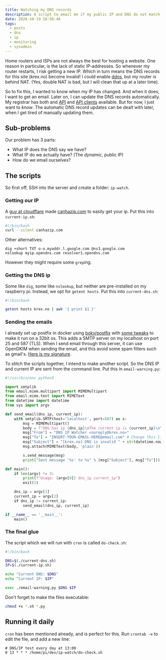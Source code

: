 ```yaml
---
title: Watching my DNS records
description: A script to email me if my public IP and DNS do not match.
date: 2020-10-19 16:56:48
tags:
  - posts
  - dns
  - ip
  - monitoring
  - sysadmin
---
```


Home routers and ISPs are not always the best for hosting a website.
One reason in particular, is the lack of static IP-addresses.
So whenever my router restarts, I risk getting a new IP.
Which in turn means the DNS records for this site (krex.no) become invalid!
I could enable [ddns](https://en.wikipedia.org/wiki/Dynamic_DNS), but my router is behind NAT.
(Yes, double NAT is bad, but I will clean that up at a later time).

So to fix this, I wanted to know when my IP has changed.
And when it does, I want to get an email. Later on, I can update the DNS records automatically.
My registrar has both and [API](https://api.domeneshop.no/docs/#section/Overview) and [API clients](https://github.com/domeneshop/domeneshop.js) available.
But for now, I just want to *know*. The automatic DNS record updates can be dealt with later, when I get tired of manually updating them.

## Sub-problems

Our problem has 3 parts:
* What IP does the DNS say we have?
* What IP do we actually have? (The *dynamic*, public IP)
* How do we email ourselves?

## The scripts

So first off, SSH into the server and create a folder: `ip-watch`.

### Getting our IP

A [guy at cloudflare](https://github.com/xxdesmus) made [canhazip.com](https://canhazip.com) to easily get your ip.
Put this into `current-ip.sh`:

```bash
#!/bin/bash
curl --silent canhazip.com
```

Other alternatives:

```
dig +short TXT o-o.myaddr.l.google.com @ns3.google.com
nslookup myip.opendns.com resolver1.opendns.com
```

However they might require some `grep`ing.

### Getting the DNS ip

Some like `dig`, some like `nslookup`, but neither are pre-installed on my raspberry pi.
Instead, we opt for `getent hosts`.
Put this into `current-dns.sh`:

```bash
#!/bin/bash

getent hosts krex.no | awk '{ print $1 }'
```

### Sending the emails

I already set up postfix in docker using [boky/postfix](https://hub.docker.com/r/boky/postfix)
with [some tweaks](https://github.com/bokysan/docker-postfix/issues/30) to make it run on a 32bit os.
This adds a SMTP server on my localhost on port 25 and 587 (TLS).
When I send email through this server, it can use OpenDKIM when sending the email,
and this avoid some spam filters such as gmail's. [Here is my signature](https://mxtoolbox.com/SuperTool.aspx?action=dkim%3akrex.no%3amail&run=toolpage).

To stitch the scripts together, I intend to make another script.
So the DNS IP and current IP are sent from the command line.
Put this in `email-warning.py`:

```python
#!/usr/bin/env python3

import smtplib
from email.mime.multipart import MIMEMultipart
from email.mime.text import MIMEText
from datetime import datetime
from sys import argv

def send_email(dns_ip, current_ip):
    with smtplib.SMTP(host='localhost', port=587) as s:
        msg = MIMEMultipart()
        body = f"DNS has ip {dns_ip}\nThe current ip is {current_ip}\n\nSent at {datetime.now()}."
        msg["From"] = "DNS IP Watcher <noreply@krex.no>"
        msg["To"] = "INSERT-YOUR-EMAIL-HERE@email.com" # Change this line
        msg["Subject"] = "[krex.no] DNS is invalid " + str(datetime.now())
        msg.attach(MIMEText(body, 'plain'))

        s.send_message(msg)
        print("Sent message '%s' to %s" % (msg["Subject"], msg["To"]))

def main():
    if len(argv) != 3:
        print(f"Usage: {argv[0]} dns_ip current_ip")
        exit(1)

    dns_ip = argv[1]
    current_ip = argv[2]
    if dns_ip != current_ip:
        send_email(dns_ip, current_ip)

if __name__ == '__main__':
    main()

```

### The final glue

The script which we will run with `cron` is called `do-check.sh`:

```bash
#!/bin/bash

DNS=$(./current-dns.sh)
IP=$(./current-ip.sh)

echo "Current DNS: $DNS"
echo "Current IP: $IP"

exec ./email-warning.py $DNS $IP
```

Don't forget to make the files executable:

```bash
chmod +x *.sh *.py
```

## Running it daily

`cron` has been mentioned already, and is perfect for this.
Run `crontab -e` to edit the file, and add a new line:

```
# DNS/IP test every day at 13:00
0 13 * * * /home/pi/dev/ip-watch/do-check.sh
```
